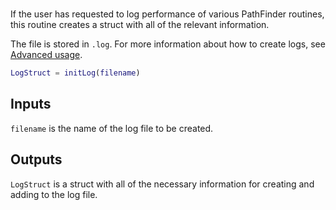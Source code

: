 #

If the user has requested to log performance of various PathFinder  routines, this routine creates a struct with all of the relevant information.

The file is stored in `.log`. For more information about how to create logs, see [Advanced usage](../../usage/advanced.md). 

```matlab
LogStruct = initLog(filename)
```

## Inputs

`filename` is the name of the log file to be created. 

## Outputs

`LogStruct` is a struct with all of the necessary information for creating and adding to the log file.